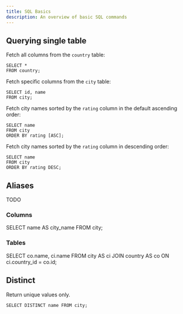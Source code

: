 ```yaml
---
title: SQL Basics
description: An overview of basic SQL commands
---
```


## Querying single table

Fetch all columns from the ```country``` table:
```
SELECT *
FROM country;
```

Fetch specific columns from the ```city``` table:
```
SELECT id, name
FROM city;
```

Fetch city names sorted by the ```rating``` column in the default ascending order:
```
SELECT name
FROM city
ORDER BY rating [ASC];
```
Fetch city names sorted by the ```rating``` column in descending order:
```
SELECT name
FROM city
ORDER BY rating DESC;
```

## Aliases

TODO

### Columns

SELECT name AS city_name
FROM city;

### Tables

SELECT co.name, ci.name
FROM city AS ci
JOIN country AS co
    ON ci.country_id = co.id;


## Distinct

Return unique values only.

```
SELECT DISTINCT name FROM city;
```